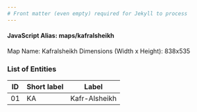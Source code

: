 ```yaml
---
# Front matter (even empty) required for Jekyll to process
---
```


#### JavaScript Alias: maps/kafralsheikh

Map Name: Kafralsheikh
Dimensions (Width x Height): 838x535





### List of Entities

ID | Short label | Label
---|---|---|
01|KA|Kafr-Alsheikh

